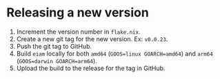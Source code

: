 # Releasing a new version

1. Increment the version number in `flake.nix`.
2. Create a new git tag for the new version. Ex: `v0.0.23`.
3. Push the git tag to GitHub.
4. Build `eiam` locally for both `amd64` (`GOOS=linux GOARCH=amd64`) and `arm64` (`GOOS=darwin GOARCH=arm64`).
5. Upload the build to the release for the tag in GitHub.

